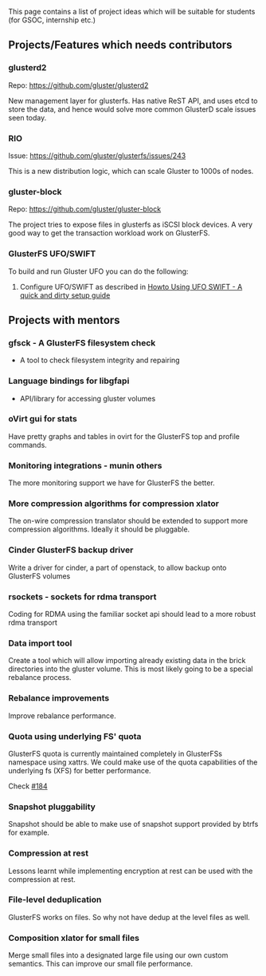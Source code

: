 This page contains a list of project ideas which will be suitable for
students (for GSOC, internship etc.)

Projects/Features which needs contributors
------------------------------------------

### glusterd2

Repo: https://github.com/gluster/glusterd2

New management layer for glusterfs. Has native ReST API, and uses etcd to
store the data, and hence would solve more common GlusterD scale issues seen today.

### RIO

Issue: https://github.com/gluster/glusterfs/issues/243

This is a new distribution logic, which can scale Gluster to 1000s of nodes.

### gluster-block

Repo: https://github.com/gluster/gluster-block

The project tries to expose files in glusterfs as iSCSI block devices. A very good
way to get the transaction workload work on GlusterFS.

### GlusterFS UFO/SWIFT

To build and run Gluster UFO you can do the following:

1.  Configure UFO/SWIFT as described in [Howto Using UFO SWIFT - A quick
    and dirty setup
    guide](https://github.com/gluster/gluster-swift/blob/master/doc/markdown/quick_start_guide.md)


Projects with mentors
---------------------

### gfsck - A GlusterFS filesystem check

-   A tool to check filesystem integrity and repairing

### Language bindings for libgfapi

-   API/library for accessing gluster volumes

### oVirt gui for stats

Have pretty graphs and tables in ovirt for the GlusterFS top and profile
commands.

### Monitoring integrations - munin others

The more monitoring support we have for GlusterFS the better.

### More compression algorithms for compression xlator

The on-wire compression translator should be extended to support more
compression algorithms. Ideally it should be pluggable.

### Cinder GlusterFS backup driver

Write a driver for cinder, a part of openstack, to allow backup onto
GlusterFS volumes

### rsockets - sockets for rdma transport

Coding for RDMA using the familiar socket api should lead to a more
robust rdma transport

### Data import tool

Create a tool which will allow importing already existing data in the
brick directories into the gluster volume. This is most likely going to
be a special rebalance process.

### Rebalance improvements

Improve rebalance performance.

### Quota using underlying FS' quota

GlusterFS quota is currently maintained completely in GlusterFSs
namespace using xattrs. We could make use of the quota capabilities of
the underlying fs (XFS) for better performance.

Check [#184](https://github.com/gluster/glusterfs/184)

### Snapshot pluggability

Snapshot should be able to make use of snapshot support provided by
btrfs for example.

### Compression at rest

Lessons learnt while implementing encryption at rest can be used with
the compression at rest.

### File-level deduplication

GlusterFS works on files. So why not have dedup at the level files as
well.

### Composition xlator for small files

Merge small files into a designated large file using our own custom
semantics. This can improve our small file performance.
